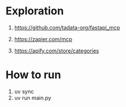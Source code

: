 # Exploration

1. https://github.com/tadata-org/fastapi_mcp

2. https://zapier.com/mcp

3. https://apify.com/store/categories

# How to run

1. uv sync
2. uv run main.py
